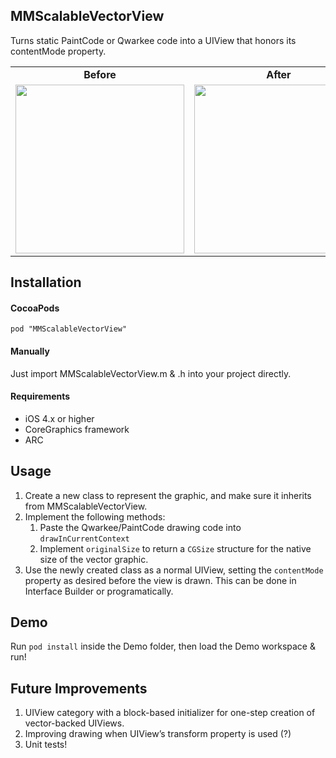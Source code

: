 ## MMScalableVectorView
Turns static PaintCode or Qwarkee code into a UIView that honors its contentMode property.
<table>
<tr>
<td><div align="center"><b>Before</b></div></td>
<td><div align="center"><b>After</b></div></td>
</tr>
<tr>
<td><img src="http://michaelmaxwell.info/wordpress/wp-content/uploads/2013/12/normalVector.png" width="270px"></td>
<td><img src="http://michaelmaxwell.info/wordpress/wp-content/uploads/2013/12/scaledVector.png" width="270px"></td>
</tr>
</table>


## Installation
#### CocoaPods
	pod "MMScalableVectorView"
#### Manually
Just import MMScalableVectorView.m & .h into your project directly.
#### Requirements
* iOS 4.x or higher
* CoreGraphics framework
* ARC

## Usage

1. Create a new class to represent the graphic, and make sure it inherits from MMScalableVectorView.
2. Implement the following methods:
	1. Paste the Qwarkee/PaintCode drawing code into `drawInCurrentContext`
	2. Implement `originalSize` to return a `CGSize` structure for the native size of the vector graphic.
3. Use the newly created class as a normal UIView, setting the `contentMode` property as desired before the view is drawn. This can be done in Interface Builder or programatically.

## Demo
Run `pod install` inside the Demo folder, then load the Demo workspace & run!

## Future Improvements
1. UIView category with a block-based initializer for one-step creation of vector-backed UIViews.
2. Improving drawing when UIView’s transform property is used (?)
3. Unit tests!